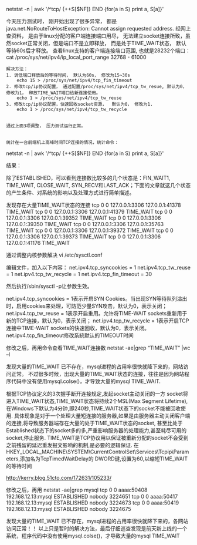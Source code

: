 netstat -n | awk '/^tcp/ {++S[$NF]} END {for(a in S) print a, S[a]}'   


今天压力测试时， 刚开始出现了很多异常， 都是 java.net.NoRouteToHostException: Cannot assign requested address. 
经网上查资料， 是由于linux分配的客户端连接端口用尽， 无法建立socket连接所致，虽然socket正常关闭，但是端口不是立即释放， 而是处于TIME_WAIT状态， 默认等待60s后才释放。
    查看linux支持的客户端连接端口范围, 也就是28232个端口： 
        cat  /proc/sys/net/ipv4/ip_local_port_range
        32768 - 61000
    
    解决方法：
    1. 调低端口释放后的等待时间， 默认为60s， 修改为15~30s
        echo 15 > /proc/sys/net/ipv4/tcp_fin_timeout
    2. 修改tcp/ip协议配置， 通过配置/proc/sys/net/ipv4/tcp_tw_resue, 默认为0， 修改为1， 释放TIME_WAIT端口给新连接使用。
        echo 1 > /proc/sys/net/ipv4/tcp_tw_reuse
    3. 修改tcp/ip协议配置，快速回收socket资源，  默认为0， 修改为1.
        echo 1 > /proc/sys/net/ipv4/tcp_tw_recycle


    通过上面3项调整， 压力测试运行正常。
    
    
    统计在一台前端机上高峰时间TCP连接的情况，统计命令：
netstat -n | awk '/^tcp/ {++S[$NF]} END {for(a in S) print a, S[a]}'

结果：



除了ESTABLISHED，可以看到连接数比较多的几个状态是：FIN_WAIT1, TIME_WAIT, CLOSE_WAIT, SYN_RECV和LAST_ACK；下面的文章就这几个状态的产生条件、对系统的影响以及处理方式进行简单描述。

 

发现存在大量TIME_WAIT状态的连接
tcp        0      0 127.0.0.1:3306              127.0.0.1:41378             TIME_WAIT
tcp        0      0 127.0.0.1:3306              127.0.0.1:41379             TIME_WAIT
tcp        0      0 127.0.0.1:3306              127.0.0.1:39352             TIME_WAIT
tcp        0      0 127.0.0.1:3306              127.0.0.1:39350             TIME_WAIT
tcp        0      0 127.0.0.1:3306              127.0.0.1:35763             TIME_WAIT
tcp        0      0 127.0.0.1:3306              127.0.0.1:39372             TIME_WAIT
tcp        0      0 127.0.0.1:3306              127.0.0.1:39373             TIME_WAIT
tcp        0      0 127.0.0.1:3306              127.0.0.1:41176             TIME_WAIT
 
 
 
通过调整内核参数解决
vi /etc/sysctl.conf


编辑文件，加入以下内容：
net.ipv4.tcp_syncookies = 1
net.ipv4.tcp_tw_reuse = 1
net.ipv4.tcp_tw_recycle = 1
net.ipv4.tcp_fin_timeout = 30
 
然后执行/sbin/sysctl -p让参数生效。
 
net.ipv4.tcp_syncookies = 1表示开启SYN Cookies。当出现SYN等待队列溢出时，启用cookies来处理，可防范少量SYN攻击，默认为0，表示关闭；
net.ipv4.tcp_tw_reuse = 1表示开启重用。允许将TIME-WAIT sockets重新用于新的TCP连接，默认为0，表示关闭；
net.ipv4.tcp_tw_recycle = 1表示开启TCP连接中TIME-WAIT sockets的快速回收，默认为0，表示关闭。
net.ipv4.tcp_fin_timeout修改系統默认的TIMEOUT时间
 
修改之后，再用命令查看TIME_WAIT连接数
netstat -ae|grep “TIME_WAIT” |wc –l

 发现大量的TIME_WAIT 已不存在，mysql进程的占用率很快就降下来的，网站访问正常。
 不过很多时候，出现大量的TIME_WAIT状态的连接，往往是因为网站程序代码中没有使用mysql.colse()，才导致大量的mysql  TIME_WAIT.

 

根据TCP协议定义的3次握手断开连接规定,发起socket主动关闭的一方 socket将进入TIME_WAIT状态,TIME_WAIT状态将持续2个MSL(Max Segment Lifetime),在Windows下默认为4分钟,即240秒,TIME_WAIT状态下的socket不能被回收使用. 具体现象是对于一个处理大量短连接的服务器,如果是由服务器主动关闭客户端的连接,将导致服务器端存在大量的处于TIME_WAIT状态的socket, 甚至比处于Established状态下的socket多的多,严重影响服务器的处理能力,甚至耗尽可用的socket,停止服务. TIME_WAIT是TCP协议用以保证被重新分配的socket不会受到之前残留的延迟重发报文影响的机制,是必要的逻辑保证.
      在HKEY_LOCAL_MACHINE\SYSTEM\CurrentControlSet\Services\Tcpip\Parameters,添加名为TcpTimedWaitDelay的
DWORD键,设置为60,以缩短TIME_WAIT的等待时间

http://kerry.blog.51cto.com/172631/105233/

修改之后，再用
netstat -ae|grep mysql
tcp        0      0 aaaa:50408               192.168.12.13:mysql           ESTABLISHED nobody     3224651
tcp        0      0 aaaa:50417               192.168.12.13:mysql           ESTABLISHED nobody     3224673
tcp        0      0 aaaa:50419               192.168.12.13:mysql           ESTABLISHED nobody     3224675

发现大量的TIME_WAIT 已不存在，mysql进程的占用率很快就降下来的，各网站访问正常！！
 以上只是暂时的解决方法，最后仔细巡查发现是前天新上线的一个系统，程序代码中没有使用mysql.colse()，才导致大量的mysql  TIME_WAIT 
